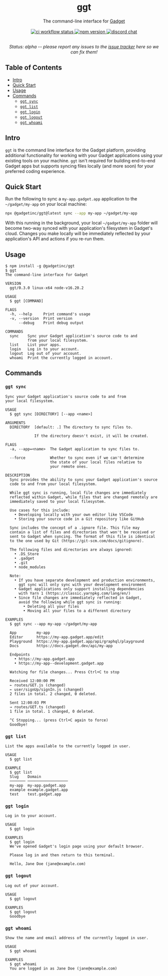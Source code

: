 <div align="center">
  <h1>ggt</h1>
  The command-line interface for <a href="https://gadget.dev">Gadget</a>

<br>
<br>

<a href="https://github.com/gadget-inc/ggt/actions/workflows/ci.yml?query=branch%3Amain">
  <img alt="ci workflow status" src="https://img.shields.io/github/actions/workflow/status/gadget-inc/ggt/ci.yml?branch=main&label=ci">
</a>
<a href="https://www.npmjs.com/package/@gadgetinc/ggt">
  <img alt="npm version" src="https://img.shields.io/npm/v/@gadgetinc/ggt">
</a>
<a href="https://discord.gg/nAfNKMdwKh">
  <img alt="discord chat" src="https://img.shields.io/discord/836317518595096598">
</a>

<br>
<br>

<i>Status: alpha -- please report any issues to the [issue tracker](https://github.com/gadget-inc/ggt/issues?q=is%3Aissue+is%3Aopen) here so we can fix them!</i>

</div>

## Table of Contents

- [Intro](#intro)
- [Quick Start](#quick-start)
- [Usage](#usage)
- [Commands](#commands)
  - [`ggt sync`](#ggt-sync)
  - [`ggt list`](#ggt-list)
  - [`ggt login`](#ggt-login)
  - [`ggt logout`](#ggt-logout)
  - [`ggt whoami`](#ggt-whoami)

## Intro

`ggt` is the command line interface for the Gadget platform, providing additional functionality for working with your Gadget applications using your existing tools on your machine. `ggt` isn't required for building end-to-end Gadget apps but supports syncing files locally (and more soon) for your preferred coding experience.

## Quick Start

Run the following to sync a `my-app.gadget.app` application to the `~/gadget/my-app` on your local machine:

```sh
npx @gadgetinc/ggt@latest sync --app my-app ~/gadget/my-app
```

With this running in the background, your local `~/gadget/my-app` folder will become two-way synced with your application's filesystem in Gadget's cloud. Changes you make locally will be immediately reflected by your application's API and actions if you re-run them.

## Usage

```sh-session
$ npm install -g @gadgetinc/ggt
$ ggt
The command-line interface for Gadget

VERSION
  ggt/0.3.0 linux-x64 node-v16.20.2

USAGE
  $ ggt [COMMAND]

FLAGS
  -h, --help     Print command's usage
  -v, --version  Print version
      --debug    Print debug output

COMMANDS
  sync    Sync your Gadget application's source code to and
          from your local filesystem.
  list    List your apps.
  login   Log in to your account.
  logout  Log out of your account.
  whoami  Print the currently logged in account.
```

## Commands

### `ggt sync`

```
Sync your Gadget application's source code to and from
your local filesystem.

USAGE
  $ ggt sync [DIRECTORY] [--app <name>]

ARGUMENTS
  DIRECTORY  [default: .] The directory to sync files to.

             If the directory doesn't exist, it will be created.

FLAGS
  -a, --app=<name>  The Gadget application to sync files to.

  --force           Whether to sync even if we can't determine
                    the state of your local files relative to
                    your remote ones.

DESCRIPTION
  Sync provides the ability to sync your Gadget application's source
  code to and from your local filesystem.

  While ggt sync is running, local file changes are immediately
  reflected within Gadget, while files that are changed remotely are
  immediately saved to your local filesystem.

  Use cases for this include:
    • Developing locally with your own editor like VSCode
    • Storing your source code in a Git repository like GitHub

  Sync includes the concept of a .ignore file. This file may
  contain a list of files and directories that won't be received or
  sent to Gadget when syncing. The format of this file is identical
  to the one used by Git (https://git-scm.com/docs/gitignore).

  The following files and directories are always ignored:
    • .DS_Store
    • .gadget
    • .git
    • node_modules

  Note:
    • If you have separate development and production environments,
      ggt sync will only sync with your development environment
    • Gadget applications only support installing dependencies
      with Yarn 1 (https://classic.yarnpkg.com/lang/en/)
    • Since file changes are immediately reflected in Gadget,
      avoid the following while ggt sync is running:
        • Deleting all your files
        • Moving all your files to a different directory

EXAMPLES
  $ ggt sync --app my-app ~/gadget/my-app

  App         my-app
  Editor      https://my-app.gadget.app/edit
  Playground  https://my-app.gadget.app/api/graphql/playground
  Docs        https://docs.gadget.dev/api/my-app

  Endpoints
    • https://my-app.gadget.app
    • https://my-app--development.gadget.app

  Watching for file changes... Press Ctrl+C to stop

  Received 12:00:00 PM
  ← routes/GET.js (changed)
  ← user/signUp/signIn.js (changed)
  2 files in total. 2 changed, 0 deleted.

  Sent 12:00:03 PM
  → routes/GET.ts (changed)
  1 file in total. 1 changed, 0 deleted.

  ^C Stopping... (press Ctrl+C again to force)
  Goodbye!
```

### `ggt list`

```
List the apps available to the currently logged in user.

USAGE
  $ ggt list

EXAMPLE
  $ ggt list
  Slug    Domain
  ─────── ──────────────────
  my-app  my-app.gadget.app
  example example.gadget.app
  test    test.gadget.app
```

### `ggt login`

```
Log in to your account.

USAGE
  $ ggt login

EXAMPLES
  $ ggt login
  We've opened Gadget's login page using your default browser.

  Please log in and then return to this terminal.

  Hello, Jane Doe (jane@example.com)
```

### `ggt logout`

```
Log out of your account.

USAGE
  $ ggt logout

EXAMPLES
  $ ggt logout
  Goodbye
```

### `ggt whoami`

```
Show the name and email address of the currently logged in user.

USAGE
  $ ggt whoami

EXAMPLES
  $ ggt whoami
  You are logged in as Jane Doe (jane@example.com)
```
